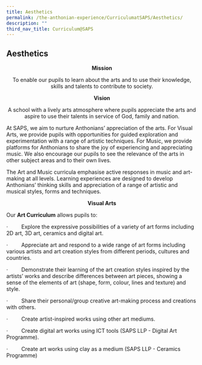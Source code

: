 ```yaml
---
title: Aesthetics
permalink: /the-anthonian-experience/CurriculumatSAPS/Aesthetics/
description: ""
third_nav_title: Curriculum@SAPS
---
```

## Aesthetics 

**<center>Mission</center>**

<center>To enable our pupils to learn about the arts and to use their knowledge, skills and talents to contribute to society.</center>

**<center>Vision</center>**

<center>A school with a lively arts atmosphere where pupils appreciate the arts and aspire to use their talents in service of God, family and nation.</center>

At SAPS, we aim to nurture Anthonians’ appreciation of the arts. For Visual Arts, we provide pupils with opportunities for guided exploration and experimentation with a range of artistic techniques. For Music, we provide platforms for Anthonians to share the joy of experiencing and appreciating music. We also encourage our pupils to see the relevance of the arts in other subject areas and to their own lives.

The Art and Music curricula emphasise active responses in music and art-making at all levels. Learning experiences are designed to develop Anthonians’ thinking skills and appreciation of a range of artistic and musical styles, forms and techniques.

**<center>Visual Arts</center>**

Our **Art Curriculum** allows pupils to:

·         Explore the expressive possibilities of a variety of art forms including 2D art, 3D art, ceramics and digital art.

·         Appreciate art and respond to a wide range of art forms including various artists and art creation styles from different periods, cultures and countries. 

·         Demonstrate their learning of the art creation styles inspired by the artists’ works and describe differences between art pieces, showing a sense of the elements of art (shape, form, colour, lines and texture) and style.

·         Share their personal/group creative art-making process and creations with others.

·         Create artist-inspired works using other art mediums.

·         Create digital art works using ICT tools (SAPS LLP - Digital Art Programme).

·         Create art works using clay as a medium (SAPS LLP - Ceramics Programme)